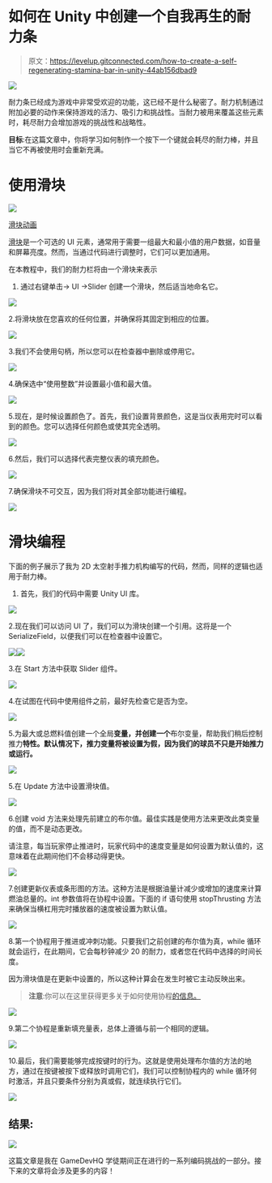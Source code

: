 # 如何在 Unity 中创建一个自我再生的耐力条

> 原文：<https://levelup.gitconnected.com/how-to-create-a-self-regenerating-stamina-bar-in-unity-44ab156dbad9>

![](img/396284b72337ce22172b38933dbceadf.png)

耐力条已经成为游戏中非常受欢迎的功能，这已经不是什么秘密了。耐力机制通过附加必要的动作来保持游戏的活力、吸引力和挑战性。当耐力被用来覆盖这些元素时，耗尽耐力会增加游戏的挑战性和战略性。

**目标**:在这篇文章中，你将学习如何制作一个按下一个键就会耗尽的耐力棒，并且当它不再被使用时会重新充满。

# **使用滑块**

![](img/a71f58136be7dd730029704d9daaf9bc.png)

[滑块动画](https://in.pinterest.com/pin/35254809569571045/)

[滑块](https://docs.unity3d.com/2018.3/Documentation/ScriptReference/UI.Slider.html)是一个可选的 UI 元素，通常用于需要一组最大和最小值的用户数据，如音量和屏幕亮度。然而，当通过代码进行调整时，它们可以更加通用。

在本教程中，我们的耐力栏将由一个滑块来表示

1.  通过右键单击→ UI →Slider 创建一个滑块，然后适当地命名它。

![](img/0d69c59559092cb71d4820ea65aae682.png)

2.将滑块放在您喜欢的任何位置，并确保将其固定到相应的位置。

![](img/a95eeffb4a6f235877bb83e8a759865c.png)

3.我们不会使用句柄，所以您可以在检查器中删除或停用它。

![](img/f1540569205a5a27d2539941220df358.png)

4.确保选中“使用整数”并设置最小值和最大值。

![](img/708b758cd42febb8e1fa130138f1bf9a.png)

5.现在，是时候设置颜色了。首先，我们设置背景颜色，这是当仪表用完时可以看到的颜色。您可以选择任何颜色或使其完全透明。

![](img/7f527a3c42b373ddeb454dade8709ad6.png)

6.然后，我们可以选择代表完整仪表的填充颜色。

![](img/257af81101abbfd12eeb79fad89c08e7.png)

7.确保滑块不可交互，因为我们将对其全部功能进行编程。

![](img/52cb3d39eb577faa0a672c96385fb1e0.png)

# 滑块编程

下面的例子展示了我为 2D 太空射手推力机构编写的代码，然而，同样的逻辑也适用于耐力棒。

1.  首先，我们的代码中需要 Unity UI 库。

![](img/ad770fccfa3c2ab1bc663dae4888aee7.png)

2.现在我们可以访问 UI 了，我们可以为滑块创建一个引用。这将是一个 SerializeField，以便我们可以在检查器中设置它。

![](img/c5d27ffc82a3126f1841cc647ff631b2.png)![](img/c2f3e2af3d6c1707464e57aee9555fe4.png)

3.在 Start 方法中获取 Slider 组件。

![](img/eb523212cecebc2fcca9003d87f88e01.png)

4.在试图在代码中使用组件之前，最好先检查它是否为空。

![](img/167f7f662a82f6f97b8e2ef7d7a63d31.png)

5.为最大或总燃料值创建一个全局**变量，并创建一个**布尔变量，帮助我们稍后控制推力**特性。默认情况下，推力变量将被设置为假，因为我们的球员不只是开始推力或运行。**

![](img/d8954fe7641ac402f20434f0a2e238eb.png)

5.在 Update 方法中设置滑块值。

![](img/d9a6b5e8c56286554d6184d4fd709c3f.png)

6.创建 void 方法来处理先前建立的布尔值。最佳实践是使用方法来更改此类变量的值，而不是动态更改。

请注意，每当玩家停止推进时，玩家代码中的速度变量是如何设置为默认值的，这意味着在此期间他们不会移动得更快。

![](img/b7442206b97eaed9ebbd92573483e6cd.png)

7.创建更新仪表或条形图的方法。这种方法是根据油量计减少或增加的速度来计算燃油总量的。int 参数值将在协程中设置。下面的 if 语句使用 stopThrusting 方法来确保当横杠用完时播放器的速度被设置为默认值。

![](img/4139e3c9887a177f3433c3fd53144e9d.png)

8.第一个协程用于推进或冲刺功能。只要我们之前创建的布尔值为真，while 循环就会运行，在此期间，它会每秒钟减少 20 的耐力，或者您在代码中选择的时间长度。

因为滑块值是在更新中设置的，所以这种计算会在发生时被它主动反映出来。

> **注意**:你可以在这里获得更多关于如何使用协程[的信息。](https://medium.com/codex/coroutines-with-unity-b5a2b3fc3426)

![](img/56ca5c2d20a427020e90b95269a5c45f.png)

9.第二个协程是重新填充量表，总体上遵循与前一个相同的逻辑。

![](img/bd023a674695b3701ea4fecbf569ff92.png)

10.最后，我们需要能够完成按键时的行为。这就是使用处理布尔值的方法的地方，通过在按键被按下或释放时调用它们，我们可以控制协程内的 while 循环何时激活，并且只要条件分别为真或假，就连续执行它们。

![](img/c85c4e9cfb6c7af72b73d567ac89bc83.png)

## **结果:**

![](img/6632f2e9fd671a4d37ca440f1a96d471.png)

这篇文章是我在 GameDevHQ 学徒期间正在进行的一系列编码挑战的一部分。接下来的文章将会涉及更多的内容！
